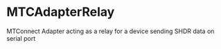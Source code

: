 # MTCAdapterRelay
MTConnect Adapter acting as a relay for a device sending SHDR data on serial port
